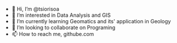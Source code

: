 - 👋 Hi, I’m @tsiorisoa
- 👀 I’m interested in Data Analysis and GIS
- 🌱 I’m currently learning Geomatics and its' application in Geology
- 💞️ I’m looking to collaborate on Programing
- 📫 How to reach me, githube.com

<!---
tsiorisoa/tsiorisoa is a ✨ special ✨ repository because its `README.md` (this file) appears on your GitHub profile.
You can click the Preview link to take a look at your changes.
--->
